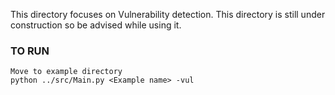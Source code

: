This directory focuses on Vulnerability detection. This directory is still under construction so be advised while using it.

### TO RUN

    Move to example directory
    python ../src/Main.py <Example name> -vul
